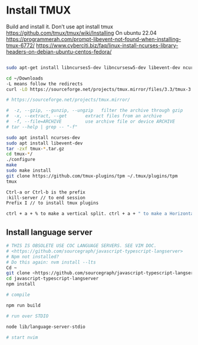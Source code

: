 # Install TMUX

Build and install it. Don’t use apt install tmux
<https://github.com/tmux/tmux/wiki/Installing>
On ubuntu 22.04
<https://programmerah.com/prompt-libevent-not-found-when-installing-tmux-6772/>
<https://www.cyberciti.biz/faq/linux-install-ncurses-library-headers-on-debian-ubuntu-centos-fedora/>

```bash

sudo apt-get install libncurses5-dev libncursesw5-dev libevent-dev ncurses-dev 

cd ~/Downloads
-L means follow the redirects
curl -LO https://sourceforge.net/projects/tmux.mirror/files/3.3/tmux-3.3.tar.gz

# https://sourceforge.net/projects/tmux.mirror/

#  -z, --gzip, --gunzip, --ungzip   filter the archive through gzip
#  -x, --extract, --get       extract files from an archive
#  -f, --file=ARCHIVE         use archive file or device ARCHIVE
# tar --help | grep -- "-f"

sudo apt install ncurses-dev 
sudo apt install libevent-dev
tar -zxf tmux-*.tar.gz
cd tmux-*/
./configure
make 
sudo make install  
git clone https://github.com/tmux-plugins/tpm ~/.tmux/plugins/tpm
tmux

Ctrl-a or Ctrl-b is the prefix
:kill-server // to end session
Prefix I // to install tmux plugins

ctrl + a + % to make a vertical split. ctrl + a + " to make a Horizontal split. ctrl + a + left arrow to move to the left pane. ctrl + a + " to make a Horizontal split.

```

## Install language server

```bash
# THIS IS OBSOLETE USE COC LANGUAGE SERVERS. SEE VIM DOC.
# <https://github.com/sourcegraph/javascript-typescript-langserver>
# Npm not installed?
# Do this again: nvm install --lts
Cd ~
git clone <https://github.com/sourcegraph/javascript-typescript-langserver.git>
cd javascript-typescript-langserver
npm install

# compile

npm run build

# run over STDIO

node lib/language-server-stdio

# start nvim
```
